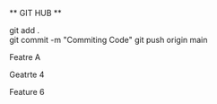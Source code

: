 ** GIT HUB ** 

git add .                    
git commit -m "Commiting Code"
git push origin main    

Featre A

Geatrte 4 

Feature 6